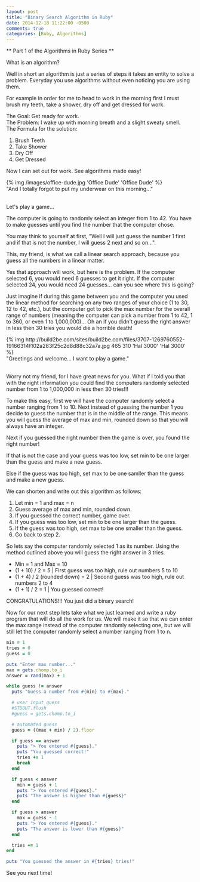 ```yaml
---
layout: post
title: "Binary Search Algorithm in Ruby"
date: 2014-12-18 11:22:00 -0500
comments: true
categories: [Ruby, Algorithms]
---
```


** Part 1 of the Algorithms in Ruby Series **

<!-- more -->

What is an algorithm?

Well in short an algorithm is just a series of steps it takes an entity to solve a problem.
Everyday you use algorithms without even noticing you are using them.

For example in order for me to head to work in the morning first I must brush my teeth, take a shower, dry off and get dressed for work.

The Goal: Get ready for work.                       
The Problem: I wake up with morning breath and a slight sweaty smell.         
The Formula for the solution:

1.  Brush Teeth
2.  Take Shower
3.  Dry Off
4.  Get Dressed

Now I can set out for work. See algorithms made easy!

<div class="cn-img">{% img /images/office-dude.jpg 'Office Dude' 'Office Dude' %}</div>
<div class="img-text">"And I totally forgot to put my underwear on
this morning..."</div>

</br>

Let's play a game...

The computer is going to randomly select an integer from 1 to 42. You
have to make guesses until you find the number that the computer chose.

You may think to yourself at first, "Well I will just guess the number 1
first and if that is not the number, I will guess 2 next and so on...".

This, my friend, is what we call a linear search approach, because you
guess all the numbers in a linear matter.

Yes that approach will work, but here is the problem. If the computer
selected 6, you would need 6 guesses to get it right. If the computer
selected 24, you would need 24 guesses... can you see where this is
going?

Just imagine if during this game between you and the computer you used
the linear method for searching on any two ranges of your choice (1 to 30, 12 to 42, etc.), but the computer
got to pick the max number for the overall range of numbers (meaning the computer
can pick a number from 1 to 42, 1 to 360, or even 1 to 1,000,000)... Oh an if
you didn't guess the right answer in less then 30 tries you would die a horrible death!


<div class="cn-img">{% img http://build2be.com/sites/build2be.com/files/3707-1269760552-19166314f102a283f25c2d8d88c32a7a.jpg 465 310 'Hal 3000' 'Hal 3000' %}</div>
<div class="img-text">"Greetings and welcome... I want to play a game."</div>

</br>

Worry not my friend, for I have great news for you. What if I told you
that with the right information you could find the computers randomly
selected number from 1 to 1,000,000 in less then 30 tries!!!

To make this easy, first we will have the computer randomly select a
number ranging from 1 to 10. Next instead of guessing the number 1 you
decide to guess the number that is in the middle of the range. This
means you will guess the average of max and min, rounded down so that
you will always have an integer.

Next if you guessed the right number then the game is over, you found
the right number!

If that is not the case and your guess was too low, set min to be one
larger than the guess and make a new guess.

Else if the guess was too high, set max to be one samller than the guess and
make a new guess.

We can shorten and write out this algorithm as follows:

1. Let min = 1 and max = n
2. Guess average of max and min, rounded down.
3. If you guessed the correct number, game over.
4. If you guess was too low, set min to be one larger than the guess.
5. If the guess was too high, set max to be one smaller than the guess.
6. Go back to step 2.

So lets say the computer randomly selected 1 as its number. Using the
method outlined above you will guess the right answer in 3 tries.

- Min = 1 and Max = 10
- (1 + 10) / 2 = 5 | First guess was too high, rule out numbers 5 to 10
- (1 + 4) / 2 (rounded down) = 2 | Second guess was too high, rule out
numbers 2 to 4
- (1 + 1) / 2 = 1 | You guessed correct!

CONGRATULATIONS!!! You just did a binary search!

Now for our next step lets take what we just learned and write a ruby program that will do
all the work for us. We will make it so that we can enter the max range
instead of the computer randomly selecting one, but we will still let the computer randomly
select a number ranging from 1 to n.

``` ruby Binary Search using Ruby https://github.com/JuLoc88/Programs/blob/master/Ruby/binary-search.rb Github Source
min = 1
tries = 0
guess = 0

puts "Enter max number..."
max = gets.chomp.to_i
answer = rand(max) + 1

while guess != answer
  puts "Guess a number from #{min} to #{max}."

  # user input guess
  #STDOUT.flush
  #guess = gets.chomp.to_i

  # automated guess
  guess = ((max + min) / 2).floor

  if guess == answer
    puts "> You entered #{guess}."
    puts "You guessed correct!"
    tries += 1
    break
  end

  if guess < answer
    min = guess + 1
    puts "> You entered #{guess}."
    puts "The answer is higher than #{guess}"
  end

  if guess > answer
    max = guess - 1
    puts "> You entered #{guess}."
    puts "The answer is lower than #{guess}"
  end

  tries += 1
end

puts "You guessed the answer in #{tries} tries!"
```

See you next time!
